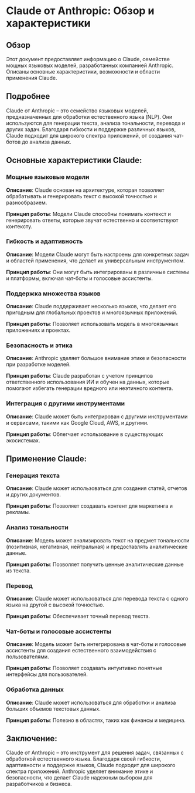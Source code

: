# Claude от Anthropic: Обзор и характеристики

## Обзор

Этот документ предоставляет информацию о Claude, семействе мощных языковых моделей, разработанных компанией Anthropic. Описаны основные характеристики, возможности и области применения Claude.

## Подробнее

Claude от Anthropic – это семейство языковых моделей, предназначенных для обработки естественного языка (NLP). Они используются для генерации текста, анализа тональности, перевода и других задач. Благодаря гибкости и поддержке различных языков, Claude подходит для широкого спектра приложений, от создания чат-ботов до анализа данных.

## Основные характеристики Claude:

### Мощные языковые модели

**Описание**: Claude основан на архитектуре, которая позволяет обрабатывать и генерировать текст с высокой точностью и разнообразием.

**Принцип работы**: Модели Claude способны понимать контекст и генерировать ответы, которые звучат естественно и соответствуют контексту.

### Гибкость и адаптивность

**Описание**: Модели Claude могут быть настроены для конкретных задач и областей применения, что делает их универсальным инструментом.

**Принцип работы**: Они могут быть интегрированы в различные системы и платформы, включая чат-боты и голосовые ассистенты.

### Поддержка множества языков

**Описание**: Claude поддерживает несколько языков, что делает его пригодным для глобальных проектов и многоязычных приложений.

**Принцип работы**: Позволяет использовать модель в многоязычных приложениях и проектах.

### Безопасность и этика

**Описание**: Anthropic уделяет большое внимание этике и безопасности при разработке моделей.

**Принцип работы**: Claude разработан с учетом принципов ответственного использования ИИ и обучен на данных, которые помогают избегать генерации вредного или неэтичного контента.

### Интеграция с другими инструментами

**Описание**: Claude может быть интегрирован с другими инструментами и сервисами, такими как Google Cloud, AWS, и другими.

**Принцип работы**: Облегчает использование в существующих экосистемах.

## Применение Claude:

### Генерация текста

**Описание**: Claude может использоваться для создания статей, отчетов и других документов.

**Принцип работы**: Позволяет создавать контент для маркетинга и рекламы.

### Анализ тональности

**Описание**: Модель может анализировать текст на предмет тональности (позитивная, негативная, нейтральная) и предоставлять аналитические данные.

**Принцип работы**: Позволяет получить ценные аналитические данные из текста.

### Перевод

**Описание**: Claude может использоваться для перевода текста с одного языка на другой с высокой точностью.

**Принцип работы**: Обеспечивает точный перевод текста.

### Чат-боты и голосовые ассистенты

**Описание**: Модель может быть интегрирована в чат-боты и голосовые ассистенты для создания естественного взаимодействия с пользователями.

**Принцип работы**: Позволяет создавать интуитивно понятные интерфейсы для пользователей.

### Обработка данных

**Описание**: Claude может использоваться для обработки и анализа больших объемов текстовых данных.

**Принцип работы**: Полезно в областях, таких как финансы и медицина.

## Заключение:

Claude от Anthropic – это инструмент для решения задач, связанных с обработкой естественного языка. Благодаря своей гибкости, адаптивности и поддержке языков, Claude подходит для широкого спектра приложений. Anthropic уделяет внимание этике и безопасности, что делает Claude надежным выбором для разработчиков и бизнеса.